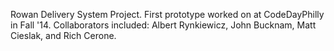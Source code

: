 Rowan Delivery System Project. First prototype worked on at CodeDayPhilly in Fall '14.
Collaborators included: Albert Rynkiewicz, John Bucknam, Matt Cieslak, and Rich Cerone.
